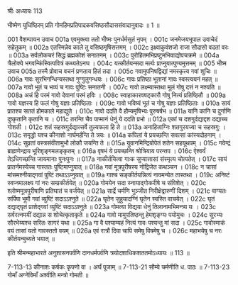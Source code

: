 श्रीः
अध्यायः 113

भीष्मेण युधिष्ठिरम् प्रति गोमहिमप्रतिपादकवसिष्ठसौदाससंवादानुवादः ॥ 1 ॥

001	वैशम्पायन उवाच 
001a	एवमुक्त्वा ततो भीष्मः पुनर्धर्मसुतं नृपम् ।
001c	जनमेजयभूपाल उवाचेदं सहेतुकम् ॥
002a	एतस्मिन्नेव काले तु वसिष्ठमृषिसत्तमम् ।
002c	इक्ष्वाकुवंशजो राजा सौदासो वदतां वरः ॥
003a	सर्वलोकचरं सिद्धं ब्रह्मकोशं सनातनम् ।
003c	पुरोहितमभिप्रष्टुमभिवाद्योपचक्रमे ॥
004a	त्रैलोक्ये भगवन्किंस्वित्पवित्रं कथ्यतेऽनघ ।
004c	यत्कीर्तयन्सदा मर्त्यः प्राप्नुयात्पुण्यमुत्तमम् ॥
005	भीष्म उवाच 
005a	तस्मै प्रोवाच वचनं प्रणताय हितं तदा ।
005c	गवामुपनिषद्विद्यां नमस्कृत्य गवां शुचिः ॥
006a	गावः सुरभिगन्धिन्यस्तथा गुग्गुलुगन्धयः ।
006c	गावः प्रतिष्ठा भूतानां गावः स्वस्त्ययनं महत् ॥
007a	गावो भूतं च भव्यं च गावः पुष्टिः सनातनी ।
007c	गावो लक्ष्म्यास्तथा मूलं गोषु दत्तं न नश्यति ॥
008a	अन्नं हि परमं गावो देवानां परमं हविः ।
008c	स्वाहाकारवषट्कारौ गोषु नित्यं प्रतिष्ठितौ ॥
009a	गावो यज्ञस्य हि फलं गोषु यज्ञाः प्रतिष्ठिताः ।
009c	गावो भविष्यं भूतं च गोषु यज्ञाः प्रतिष्ठिताः ॥
010a	सायं प्रातश्च सततं होमकाले महाद्युते ।
010c	गावो ददति वै हौम्यमृषिभ्यः पुरुषर्षभ ॥
011a	यानि कानि च दुर्गाणि दुष्कृतानि कृतानि च ।
011c	तरन्ति चैव पाप्मानं धेनुं ये ददति प्रभो ॥
012a	एकां च दशगुर्दद्याद्दश दद्याच्च गोशती ।
012c	शतं सहस्रगुर्दद्यात्सर्वे तुल्यफला हि ते ॥
013a	अनाहिताग्निः शतगुरयज्वा च सहस्रगुः ।
013c	समृद्धो यश्च कीनाशो नार्घमर्हन्ति ते त्रयः ॥
014a	कपिलां ये प्रयच्छन्ति सवत्सां कांस्यदोहनाम् ।
014c	सुव्रतां वस्त्रसंवीतामुभौ लोकौ जयन्ति ते ॥
015a	युवानमिन्द्रियोपेतं शतेन सहयूथपम् ।
015c	गवेन्द्रं ब्राह्मणेन्द्राय भूरिशृङ्गमलङ्कृतम् ॥
016a	वृषभं ये प्रयच्छन्ति श्रोत्रियाय परन्तप ।
016c	ऐश्वर्यं तेऽधिगच्छन्ति जायमानाः पुनःपुनः ॥
017a	नाकीर्तयित्वा गाःक सुप्यात्तासां संस्मृत्य चोत्पतेत् ।
017c	सायं प्रातर्नमस्येच्च गास्ततः पुष्टिमाप्नुयात् ॥
018a	गवां मूत्रपुरीषस्य नोद्विजेत कथञ्चन ।
018c	न चासां मांसमश्नीयाद्गवां पुष्टिं तथाऽऽप्नुयात् ॥
019a	गाश्च सङ्कीर्तयन्नित्यं नावमन्येत तास्तथा ।
019c	अनिष्टं स्वप्नमालक्ष्य गां नरः सम्प्रकीर्तयेत् ॥
020a	गोमयेन सदा स्नायाद्गोकरीषे च संविशेत् ।
020c	श्लोष्ममूत्रपुरीषाणि प्रतिघातं च वर्जयेत् ॥
021a	सार्द्रे चर्मणि भुञ्जीत निरीक्षेद्वारुणीं दिशम् ।
021c	वाग्यतः सर्पिषा भूमौ गवां व्युष्टिं सदाऽऽश्नुते ॥
022a	घृतेन जुहुयादग्निं घृतेन स्वस्ति वाचयेत् ।
022c	घृतं दद्याद्घृतं प्राशेद्गवां व्युष्टिं सदाऽऽश्नुते ॥
023a	गोमत्या विद्यया धेनुं तिलानामभिमन्त्र्य यः ।
023c	सर्वरत्नमयीं दद्यान्न स शोचेत्कृताकृते ॥
024a	गावो मामुपतिष्ठन्तु हेमशृङ्ग्यः पयोमुचः ।
024c	सुरभ्यः सौरभेय्यश्च सरितः सागरं यथा ॥
025a	गा वै पश्याम्यहं नित्यं गावः पश्यन्तु मां सदा ।
025c	गावोस्माकं वयं तासां यतो गावस्ततो वयम् ॥
026a	एवं रात्रौ दिवा चापि समेषु विषमेषु च ।
026c	महाभयेषु च नरः कीर्तयन्मुच्यते भयात् ॥ 

इति श्रीमन्महाभारते अनुशासनपर्वणि दानधर्मपर्वणि त्रयोदशाधिकशततमोऽध्यायः ॥ 113 ॥

7-113-13 कीनाशः कर्षकः कृपणो वा । अर्घं पूजाम् ॥ 7-113-21 सौम्ये चर्मणीति ध. पाठः ॥ 7-113-23 गोमाँ अग्नेविमाँ अश्वीति मन्त्रो गोमती ॥
